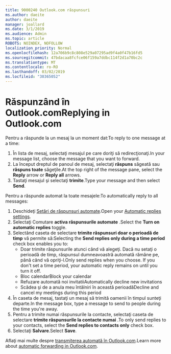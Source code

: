 ```yaml
---
title: 9000240 Outlook.com răspunsuri
ms.author: daeite
author: daeite
manager: joallard
ms.date: 3/1/2019
ms.audience: Admin
ms.topic: article
ROBOTS: NOINDEX, NOFOLLOW
localization_priority: Normal
ms.openlocfilehash: 12a706b9c8c808e529a07295ad9f4a0f47b16fd5
ms.sourcegitcommit: 47bdacaa8fcfce06f159a7ddbc114f2d1a70bc2c
ms.translationtype: MT
ms.contentlocale: ro-RO
ms.lasthandoff: 03/02/2019
ms.locfileid: "30365052"
---
```

# <a name="replying-in-outlookcom"></a><span data-ttu-id="ad0f6-102">Răspunzând în Outlook.com</span><span class="sxs-lookup"><span data-stu-id="ad0f6-102">Replying in Outlook.com</span></span>

<span data-ttu-id="ad0f6-103">Pentru a răspunde la un mesaj la un moment dat:</span><span class="sxs-lookup"><span data-stu-id="ad0f6-103">To reply to one message at a time:</span></span>

1. <span data-ttu-id="ad0f6-104">În lista de mesaj, selectaţi mesajul pe care doriţi să redirecţionaţi.</span><span class="sxs-lookup"><span data-stu-id="ad0f6-104">In your message list, choose the message that you want to forward.</span></span>
2. <span data-ttu-id="ad0f6-105">La început dreptul de panoul de mesaj, selectaţi **răspuns** săgeată sau **răspuns toate** săgeţile.</span><span class="sxs-lookup"><span data-stu-id="ad0f6-105">At the top right of the message pane, select the **Reply** arrow or **Reply all** arrows.</span></span>
3. <span data-ttu-id="ad0f6-106">Tastaţi mesajul şi selectaţi **trimite**.</span><span class="sxs-lookup"><span data-stu-id="ad0f6-106">Type your message and then select **Send**.</span></span>

<span data-ttu-id="ad0f6-107">Pentru a răspunde automat la toate mesajele:</span><span class="sxs-lookup"><span data-stu-id="ad0f6-107">To automatically reply to all messages:</span></span>

1. <span data-ttu-id="ad0f6-108">Deschideţi [Setări de răspunsuri automate](https://outlook.live.com/mail/options/mail/automaticReplies/automaticRepliesOption).</span><span class="sxs-lookup"><span data-stu-id="ad0f6-108">Open your [Automatic replies settings](https://outlook.live.com/mail/options/mail/automaticReplies/automaticRepliesOption).</span></span>
2. <span data-ttu-id="ad0f6-109">Selectaţi Comutare **activa răspunsurile automate** .</span><span class="sxs-lookup"><span data-stu-id="ad0f6-109">Select the **Turn on automatic replies** toggle.</span></span>
3. <span data-ttu-id="ad0f6-110">Selectând caseta de selectare **trimite răspunsuri doar o perioadă de timp** vă permite să:</span><span class="sxs-lookup"><span data-stu-id="ad0f6-110">Selecting the **Send replies only during a time period** check box enables you to:</span></span>
    - <span data-ttu-id="ad0f6-p101">Doar trimite răspunsurile atunci când vă alegeţi. Dacă nu setaţi o perioadă de timp, răspunsul dumneavoastră automată rămâne pe, până când vă opriţi-l.</span><span class="sxs-lookup"><span data-stu-id="ad0f6-p101">Only send replies when you choose. If you don't set a time period, your automatic reply remains on until you turn it off.</span></span>
    - <span data-ttu-id="ad0f6-113">Bloc calendar</span><span class="sxs-lookup"><span data-stu-id="ad0f6-113">Block your calendar</span></span>
    - <span data-ttu-id="ad0f6-114">Refuzare automată noi invitatii</span><span class="sxs-lookup"><span data-stu-id="ad0f6-114">Automatically decline new invitations</span></span>
    - <span data-ttu-id="ad0f6-115">Scădea şi de a anula meu întâlniri în această perioadă</span><span class="sxs-lookup"><span data-stu-id="ad0f6-115">Decline and cancel my meetings during this period</span></span>
4. <span data-ttu-id="ad0f6-116">În caseta de mesaj, tastaţi un mesaj să trimită oamenii în timpul sunteţi departe.</span><span class="sxs-lookup"><span data-stu-id="ad0f6-116">In the message box, type a message to send to people during the time you're away.</span></span>
5. <span data-ttu-id="ad0f6-117">Pentru a trimite numai răspunsurile la contacte, selectaţi caseta de selectare **trimite răspunsurile la contacte numai** .</span><span class="sxs-lookup"><span data-stu-id="ad0f6-117">To only send replies to your contacts, select the **Send replies to contacts only** check box.</span></span>
6. <span data-ttu-id="ad0f6-118">Selectaţi **Salvare**.</span><span class="sxs-lookup"><span data-stu-id="ad0f6-118">Select **Save**.</span></span>

<span data-ttu-id="ad0f6-119">Aflaţi mai multe despre [transmiterea automată în Outlook.com](https://support.office.com/article/14614626-9855-48dc-a986-dec81d07b1a0).</span><span class="sxs-lookup"><span data-stu-id="ad0f6-119">Learn more about [automatic forwarding in Outlook.com](https://support.office.com/article/14614626-9855-48dc-a986-dec81d07b1a0).</span></span>